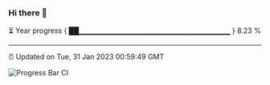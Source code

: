 ### Hi there 👋

⏳ Year progress { ██▁▁▁▁▁▁▁▁▁▁▁▁▁▁▁▁▁▁▁▁▁▁▁▁▁▁▁▁ } 8.23 %

---

⏰ Updated on Tue, 31 Jan 2023 00:59:49 GMT

![Progress Bar CI](https://github.com/liununu/liununu/workflows/Progress%20Bar%20CI/badge.svg)
